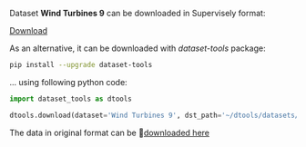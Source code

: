 Dataset **Wind Turbines 9** can be downloaded in Supervisely format:

 [Download](https://assets.supervisely.com/supervisely-supervisely-assets-public/teams_storage/T/x/VX/c3e76sozsdvOl6yInn8bGGDptJmQleZIH4hSIOCDcpYba9zXxEN8HfmUi7nd2K4VO183Y9UCmRKGlBrBjfWfSNeuobXnxZRZRXMleEtjSs2Olozam58LW4rmdZHr.tar)

As an alternative, it can be downloaded with *dataset-tools* package:
``` bash
pip install --upgrade dataset-tools
```

... using following python code:
``` python
import dataset_tools as dtools

dtools.download(dataset='Wind Turbines 9', dst_path='~/dtools/datasets/Wind Turbines 9.tar')
```
The data in original format can be 🔗[downloaded here](https://github.com/lbborkowski/wind-turbine-detector/archive/refs/heads/master.zip)